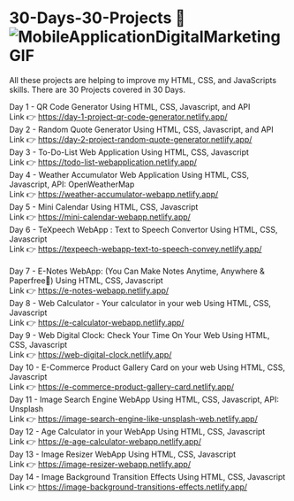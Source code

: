 # 30-Days-30-Projects 🎯 <br> ![MobileApplicationDigitalMarketingGIF](https://github.com/Nitish105/30-Days-30-Projects/assets/83354680/722fa7b1-bfbf-4daa-88ca-32147d2f1fb1)

All these projects are helping to improve my HTML, CSS, and JavaScripts skills.
There are 30 Projects covered in 30 Days.

Day 1 - QR Code Generator Using HTML, CSS, Javascript, and API <br>
        Link 👉 https://day-1-project-qr-code-generator.netlify.app/ 
        <br>
Day 2 - Random Quote Generator Using HTML, CSS, Javascript, and API <br>
        Link 👉 https://day-2-project-random-quote-generator.netlify.app/
        <br>
Day 3 - To-Do-List Web Application Using HTML, CSS, Javascript <br>
        Link 👉 https://todo-list-webapplication.netlify.app/
        <br>
Day 4 - Weather Accumulator Web Application Using HTML, CSS, Javascript, API: OpenWeatherMap <br>
        Link 👉 https://weather-accumulator-webapp.netlify.app/
        <br>
Day 5 - Mini Calendar Using HTML, CSS, Javascript <br>
        Link 👉 https://mini-calendar-webapp.netlify.app/
        <br>
Day 6 - TeXpeech WebApp : Text to Speech Convertor Using HTML, CSS, Javascript <br>
        Link 👉 https://texpeech-webapp-text-to-speech-convey.netlify.app/  
        <br>
Day 7 - E-Notes WebApp: (You Can Make Notes Anytime, Anywhere & Paperfree📝) Using HTML, CSS, Javascript <br>
        Link 👉 https://e-notes-webapp.netlify.app/
        <br>
Day 8 - Web Calculator - Your calculator in your web Using HTML, CSS, Javascript <br>
        Link 👉 https://e-calculator-webapp.netlify.app/ 
        <br>
Day 9 - Web Digital Clock: Check Your Time On Your Web Using HTML, CSS, Javascript <br>
        Link 👉 https://web-digital-clock.netlify.app/
        <br>
Day 10 - E-Commerce Product Gallery Card on your web Using HTML, CSS, Javascript <br>
        Link 👉 https://e-commerce-product-gallery-card.netlify.app/
        <br>
Day 11 - Image Search Engine WebApp Using HTML, CSS, Javascript, API: Unsplash <br>
        Link 👉 https://image-search-engine-like-unsplash-web.netlify.app/ 
        <br>
Day 12 - Age Calculator in your WebApp Using HTML, CSS, Javascript <br>
        Link 👉 https://e-age-calculator-webapp.netlify.app/
        <br>
Day 13 - Image Resizer WebApp Using HTML, CSS, Javascript <br>
        Link 👉 https://image-resizer-webapp.netlify.app/
        <br>
Day 14 - Image Background Transition Effects Using HTML, CSS, Javascript <br>
        Link 👉 https://image-background-transitions-effects.netlify.app/

